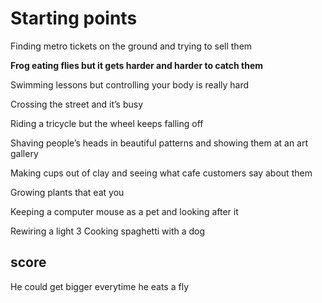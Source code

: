 # Starting points

Finding metro tickets on the ground and trying to sell them

**Frog eating flies but it gets harder and harder to catch them**

Swimming lessons but controlling your body is really hard

Crossing the street and it’s busy

Riding a tricycle but the wheel keeps falling off

Shaving people’s heads in beautiful patterns and showing them at an art gallery

Making cups out of clay and seeing what cafe customers say about them

Growing plants that eat you

Keeping a computer mouse as a pet and looking after it

Rewiring a light
3
Cooking spaghetti with a dog

## score

He could get bigger everytime he eats a fly

